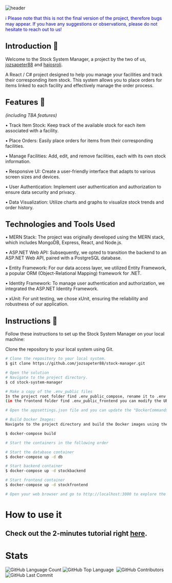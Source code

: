 ![header](https://github.com/jozsapeter88/stock-manager/assets/113460628/f7f63c31-10bd-43fc-81a7-736467bb36ba)

<span style="color: blue">ℹ️ Please note that this is not the final version of the project, therefore bugs may appear. If you have any suggestions or observations, please do not hesitate to reach out to us!</span> 

## <span style="font-size: 24px"><b>Introduction 👋</b></span>
Welcome to the Stock System Manager, a project by the two of us, [jozsapeter88](https://github.com/jozsapeter88) and [hajosroli](https://github.com/hajosroli). 

A React / C# project designed to help you manage your facilities and track their corresponding item stock. This system allows you to place orders for items linked to each facility and effectively manage the order process.

## <span style="font-size: 24px"><b>Features 🚀</b></span>
<i>(including TBA features)</i>

• Track Item Stock: Keep track of the available stock for each item associated with a facility.

• Place Orders: Easily place orders for items from their corresponding facilities.

• Manage Facilities: Add, edit, and remove facilities, each with its own stock information.

• Responsive UI: Create a user-friendly interface that adapts to various screen sizes and devices.

• User Authentication: Implement user authentication and authorization to ensure data security and privacy.

• Data Visualization: Utilize charts and graphs to visualize stock trends and order history.

## <span style="font-size: 24px"><b>Technologies and Tools Used</b></span>

• MERN Stack: The project was originally developed using the MERN stack, which includes MongoDB, Express, React, and Node.js.

• ASP.NET Web API: Subsequently, we opted to transition the backend to an ASP.NET Web API, paired with a PostgreSQL database.

• Entity Framework: For our data access layer, we utilized Entity Framework, a popular ORM (Object-Relational Mapping) framework for .NET.

• Identity Framework: To manage user authentication and authorization, we integrated the ASP.NET Identity Framework.

• xUnit: For unit testing, we chose xUnit, ensuring the reliability and robustness of our application.

## <span style="font-size: 24px"><b>Instructions 🔧</b></span>
Follow these instructions to set up the Stock System Manager on your local machine:

Clone the repository to your local system using Git.
```bash
# Clone the repository to your local system.
$ git clone https://github.com/jozsapeter88/stock-manager.git

# Open the solution
# Navigate to the project directory.
$ cd stock-system-manager

# Make a copy of the .env_public files
In the project root folder find .env_public_compose, rename it to .env and add your strong password,
(in the frontend folder find .env_public_frontend you can modify the URL as well if you want)

# Open the appsettings.json file and you can update the "DockerCommandsConnectionString" value with your database connection string.

# Build Docker Images:
Navigate to the project directory and build the Docker images using the following command:

$ docker-compose build

# Start the containers in the following order

# Start the database container
$ docker-compose up -d db

# Start backend container
$ docker-compose up -d stockbackend

# Start frontend container
$ docker-compose up -d stockfrontend

# Open your web browser and go to http://localhost:3000 to explore the Stock System Manager.
```
# How to use it
## Check out the 2-minutes tutorial right [here](https://scribehow.com/shared/Stock_Manager_How-to_demonstration__bLf2BrTbRNmzBALCnWWGjg).

# Stats
<img alt="GitHub Language Count" src="https://img.shields.io/github/languages/count/jozsapeter88/stock-manager" /> <img alt="GitHub Top Language" src="https://img.shields.io/github/languages/top/jozsapeter88/stock-manager" /> <img alt="" src="https://img.shields.io/github/repo-size/jozsapeter88/stock-manager" /> <img alt="GitHub Contributors" src="https://img.shields.io/github/contributors/jozsapeter88/stock-manager" /> <img alt="GitHub Last Commit" src="https://img.shields.io/github/last-commit/jozsapeter88/stock-manager" />
